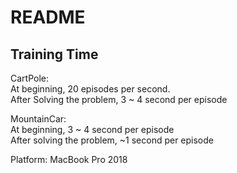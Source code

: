 # README

## Training Time
CartPole: \
    At beginning, 20 episodes per second.\
    After Solving the problem, 3 ~ 4 second per episode
    
MountainCar: \
    At beginning, 3 ~ 4 second per episode\
    After solving the problem, ~1 second per episode
    
Platform: MacBook Pro 2018
